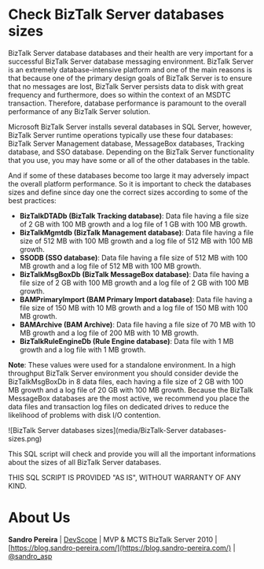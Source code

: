 # Check BizTalk Server databases sizes
BizTalk Server database databases and their health are very important for a successful BizTalk Server database messaging environment. BizTalk Server is an extremely database-intensive platform and one of the main reasons is that because one of the primary design goals of BizTalk Server is to ensure that no messages are lost, BizTalk Server persists data to disk with great frequency and furthermore, does so within the context of an MSDTC transaction. Therefore, database performance is paramount to the overall performance of any BizTalk Server solution.

Microsoft BizTalk Server installs several databases in SQL Server, however, BizTalk Server runtime operations typically use these four databases: BizTalk Server Management database, MessageBox databases, Tracking database, and SSO database. Depending on the BizTalk Server functionality that you use, you may have some or all of the other databases in the table.

And if some of these databases become too large it may adversely impact the overall platform performance. So it is important to check the databases sizes and define since day one the correct sizes according to some of the best practices:
* **BizTalkDTADb (BizTalk Tracking database)**: Data file having a file size of 2 GB with 100 MB growth and a log file of 1 GB with 100 MB growth.
* **BizTalkMgmtdb (BizTalk Management database)**: Data file having a file size of 512 MB with 100 MB growth and a log file of 512 MB with 100 MB growth.
* **SSODB (SSO database)**: Data file having a file size of 512 MB with 100 MB growth and a log file of 512 MB with 100 MB growth.
* **BizTalkMsgBoxDb (BizTalk MessageBox database)**: Data file having a file size of 2 GB with 100 MB growth and a log file of 2 GB with 100 MB growth.
* **BAMPrimaryImport (BAM Primary Import database)**: Data file having a file size of 150 MB with 10 MB growth and a log file of 150 MB with 100 MB growth.
* **BAMArchive (BAM Archive)**: Data file having a file size of 70 MB with 10 MB growth and a log file of 200 MB with 10 MB growth.
* **BizTalkRuleEngineDb (Rule Engine database)**: Data file with 1 MB growth and a log file with 1 MB growth.

**Note**: These values ​​were used for a standalone environment. In a high throughput BizTalk Server environment you should consider devide the BizTalkMsgBoxDb in 8 data files, each having a file size of 2 GB with 100 MB growth and a log file of 20 GB with 100 MB growth. Because the BizTalk MessageBox databases are the most active, we recommend you place the data files and transaction log files on dedicated drives to reduce the likelihood of problems with disk I/O contention.

![BizTalk Server databases sizes](media/BizTalk-Server databases-sizes.png)

This SQL script will check and provide you will all the important informations about the sizes of all BizTalk Server databases.
 
THIS SQL SCRIPT IS PROVIDED "AS IS", WITHOUT WARRANTY OF ANY KIND.

# About Us
**Sandro Pereira** | [DevScope](http://www.devscope.net/) | MVP & MCTS BizTalk Server 2010 | [https://blog.sandro-pereira.com/](https://blog.sandro-pereira.com/) | [@sandro_asp](https://twitter.com/sandro_asp)